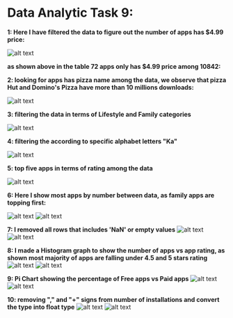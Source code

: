 
# Data Analytic Task 9:

**1: Here I have filtered the data to figure out the number of apps has $4.99 price:**

![alt text](https://github.com/AI-MOO/IoT_LAB/blob/master/week%205/06-07-2020%20Sun%23Task%209/1.png)

**as shown above in the table 72 apps only has $4.99 price among 10842:**


**2: looking for apps has pizza name among the data, we observe that pizza Hut and Domino's Pizza have more than 10 millions downloads:**

![alt text](https://github.com/AI-MOO/IoT_LAB/blob/master/week%205/06-07-2020%20Sun%23Task%209/2.png)


**3: filtering the data in terms of Lifestyle and Family categories**

![alt text](https://github.com/AI-MOO/IoT_LAB/blob/master/week%205/06-07-2020%20Sun%23Task%209/3.png)

**4: filtering the according to specific alphabet letters "Ka"**

![alt text](https://github.com/AI-MOO/IoT_LAB/blob/master/week%205/06-07-2020%20Sun%23Task%209/4.png)

**5: top five apps in terms of rating among the data**

![alt text](https://github.com/AI-MOO/IoT_LAB/blob/master/week%205/06-07-2020%20Sun%23Task%209/5.png)

**6: Here I show most apps by number between data, as family apps are topping first:**

![alt text](https://github.com/AI-MOO/IoT_LAB/blob/master/week%205/06-07-2020%20Sun%23Task%209/6.png)
![alt text](https://github.com/AI-MOO/IoT_LAB/blob/master/week%205/06-07-2020%20Sun%23Task%209/7.png)


**7: I removed all rows that includes 'NaN' or empty values**
![alt text](https://github.com/AI-MOO/IoT_LAB/blob/master/week%205/06-07-2020%20Sun%23Task%209/8.png)
![alt text](https://github.com/AI-MOO/IoT_LAB/blob/master/week%205/06-07-2020%20Sun%23Task%209/9.png)

**8: I made a Histogram graph to show the number of apps vs app rating, as shown most majority of apps are falling under 4.5 and 5 stars rating**
![alt text](https://github.com/AI-MOO/IoT_LAB/blob/master/week%205/06-07-2020%20Sun%23Task%209/10.png)
![alt text](https://github.com/AI-MOO/IoT_LAB/blob/master/week%205/06-07-2020%20Sun%23Task%209/10.1.png)

**9: Pi Chart showing the percentage of Free apps vs Paid apps**
![alt text](https://github.com/AI-MOO/IoT_LAB/blob/master/week%205/06-07-2020%20Sun%23Task%209/11.png)
![alt text](https://github.com/AI-MOO/IoT_LAB/blob/master/week%205/06-07-2020%20Sun%23Task%209/11.1.png)

**10: removing "," and "+" signs from number of installations and convert the type into float type**
![alt text](https://github.com/AI-MOO/IoT_LAB/blob/master/week%205/06-07-2020%20Sun%23Task%209/12.png)
![alt text](https://github.com/AI-MOO/IoT_LAB/blob/master/week%205/06-07-2020%20Sun%23Task%209/13.png)
